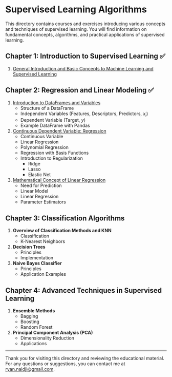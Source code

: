 # Supervised Learning Algorithms

This directory contains courses and exercises introducing various concepts and techniques of supervised learning. You will find information on fundamental concepts, algorithms, and practical applications of supervised learning.

## Chapter 1: Introduction to Supervised Learning :white_check_mark:

1. [General Introduction and Basic Concepts to Machine Learning and Supervised Learning](./Chapter1_Introduction/01_Introduction.md) 

## Chapter 2: Regression and Linear Modeling :white_check_mark:

1. [Introduction to DataFrames and Variables](./Chapter2_Regression_Linear_Modeling/01_DataFrames_and_Variables.md)
   - Structure of a DataFrame
   - Independent Variables (Features, Descriptors, Predictors, $x_i$)
   - Dependent Variable (Target, $y$)
   - Example DataFrame with Pandas
2. [Continuous Dependent Variable: Regression](./Chapter2_Regression_Linear_Modeling/02_Continuous_Dependent_Variable_Regression.md)
   - Continuous Variable
   - Linear Regression
   - Polynomial Regression
   - Regression with Basis Functions
   - Introduction to Regularization
     - Ridge
     - Lasso
     - Elastic Net
3. [Mathematical Concept of Linear Regression](./Chapter2_Regression_Linear_Modeling/03_Mathematical_Concept_Linear_Regression.ipynb)
   - Need for Prediction
   - Linear Model
   - Linear Regression
   - Parameter Estimators

## Chapter 3: Classification Algorithms

1. **Overview of Classification Methods and KNN**
    - Classification
    - K-Nearest Neighbors
3. **Decision Trees**
    - Principles
    - Implementation
4. **Naive Bayes Classifier**
    - Principles
    - Application Examples

## Chapter 4: Advanced Techniques in Supervised Learning

1. **Ensemble Methods**
    - Bagging
    - Boosting
    - Random Forest
2. **Principal Component Analysis (PCA)**
    - Dimensionality Reduction
    - Applications

---

Thank you for visiting this directory and reviewing the educational material. For any questions or suggestions, you can contact me at [ryan.naidji@gmail.com](mailto:ryan.naidji@gmail.com).
